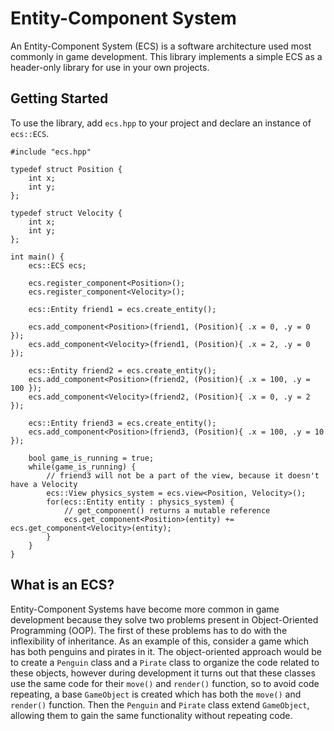 
# Entity-Component System
An Entity-Component System (ECS) is a software architecture used most commonly in game development. This library implements a simple ECS as a header-only library for use in your own projects.

## Getting Started
To use the library, add `ecs.hpp` to your project and declare an instance of `ecs::ECS`. 

```
#include "ecs.hpp"

typedef struct Position {
    int x;
    int y;
};

typedef struct Velocity {
    int x;
    int y;
};

int main() {
    ecs::ECS ecs;

    ecs.register_component<Position>();
    ecs.register_component<Velocity>();

    ecs::Entity friend1 = ecs.create_entity();

    ecs.add_component<Position>(friend1, (Position){ .x = 0, .y = 0 });
    ecs.add_component<Velocity>(friend1, (Position){ .x = 2, .y = 0 });

    ecs::Entity friend2 = ecs.create_entity();
    ecs.add_component<Position>(friend2, (Position){ .x = 100, .y = 100 });
    ecs.add_component<Velocity>(friend2, (Position){ .x = 0, .y = 2 });

    ecs::Entity friend3 = ecs.create_entity();
    ecs.add_component<Position>(friend3, (Position){ .x = 100, .y = 10 });

    bool game_is_running = true;
    while(game_is_running) {
        // friend3 will not be a part of the view, because it doesn't have a Velocity
        ecs::View physics_system = ecs.view<Position, Velocity>();
        for(ecs::Entity entity : physics_system) {
            // get_component() returns a mutable reference
            ecs.get_component<Position>(entity) += ecs.get_component<Velocity>(entity);
        }
    }
}
```

## What is an ECS? 

Entity-Component Systems have become more common in game development because they solve two problems present in Object-Oriented Programming (OOP). The first of these problems has to do with the inflexibility of inheritance. As an example of this, consider a game which has both penguins and pirates in it. The object-oriented approach would be to create a `Penguin` class and a `Pirate` class to organize the code related to these objects, however during development it turns out that these classes use the same code for their `move()` and `render()` function, so to avoid code repeating, a base `GameObject` is created which has both the `move()` and `render()` function. Then the `Penguin` and `Pirate` class extend `GameObject`, allowing them to gain the same functionality without repeating code. 